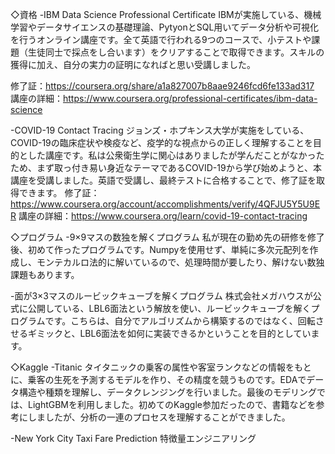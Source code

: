 ◇資格
-IBM Data Science Professional Certificate
IBMが実施している、機械学習やデータサイエンスの基礎理論、PytyonとSQL用いてデータ分析や可視化を行うオンライン講座です。全て英語で行われる9つのコースで、小テストや課題（生徒同士で採点をし合います）をクリアすることで取得できます。スキルの獲得に加え、自分の実力の証明になればと思い受講しました。

修了証：https://coursera.org/share/a1a827007b8aae9246fcd6fe133ad317
講座の詳細：https://www.coursera.org/professional-certificates/ibm-data-science


-COVID-19 Contact Tracing
ジョンズ・ホプキンス大学が実施をしている、COVID-19の臨床症状や検疫など、疫学的な視点からの正しく理解することを目的とした講座です。私は公衆衛生学に関心はありましたが学んだことがなかったため、まず取っ付き易い身近なテーマであるCOVID-19から学び始めようと、本講座を受講しました。英語で受講し、最終テストに合格することで、修了証を取得できます。
修了証：https://www.coursera.org/account/accomplishments/verify/4QFJU5Y5U9ER
講座の詳細：https://www.coursera.org/learn/covid-19-contact-tracing

◇プログラム
-9×9マスの数独を解くプログラム
私が現在の勤め先の研修を修了後、初めて作ったプログラムです。Numpyを使用せず、単純に多次元配列を作成し、モンテカルロ法的に解いているので、処理時間が要したり、解けない数独課題もあります。

-面が3×3マスのルービックキューブを解くプログラム
株式会社メガハウスが公式に公開している、LBL6面法という解放を使い、ルービックキューブを解くプログラムです。こちらは、自分でアルゴリズムから構築するのではなく、回転させるギミックと、LBL6面法を如何に実装できるかということを目的としています。

◇Kaggle
-Titanic
タイタニックの乗客の属性や客室ランクなどの情報をもとに、乗客の生死を予測するモデルを作り、その精度を競うものです。EDAでデータ構造や種類を理解し、データクレンジングを行いました。最後のモデリングでは、LightGBMを利用しました。初めてのKaggle参加だったので、書籍などを参考にしましたが、分析の一連のプロセスを理解することができました。

-New York City Taxi Fare Prediction
特徴量エンジニアリング


